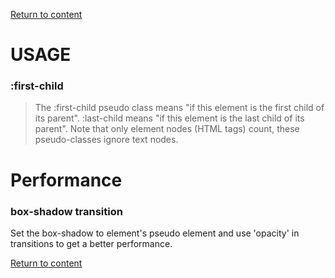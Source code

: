 
[Return to content](../index.md)

# USAGE

### :first-child
> The :first-child pseudo class means "if this element is the first child of its parent". :last-child means "if this element is the last child of its parent". Note that only element nodes (HTML tags) count, these pseudo-classes ignore text nodes.


# Performance

### box-shadow transition
Set the box-shadow to element's pseudo element and use 'opacity' in transitions to get a better performance.



[Return to content](../index.md)
